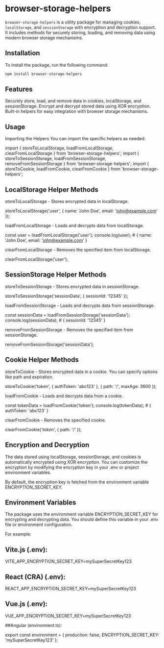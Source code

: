 # browser-storage-helpers

`browser-storage-helpers` is a utility package for managing cookies, `localStorage`, and `sessionStorage` with encryption and decryption support. It includes methods for securely storing, loading, and removing data using modern browser storage mechanisms.

## Installation

To install the package, run the following command:

```bash
npm install browser-storage-helpers
```

## Features

Securely store, load, and remove data in cookies, localStorage, and sessionStorage.
Encrypt and decrypt stored data using XOR encryption.
Built-in helpers for easy integration with browser storage mechanisms.


## Usage

Importing the Helpers
You can import the specific helpers as needed:

import { storeToLocalStorage, loadFromLocalStorage, clearFromLocalStorage } from 'browser-storage-helpers';
import { storeToSessionStorage, loadFromSessionStorage, removeFromSessionStorage } from 'browser-storage-helpers';
import { storeToCookie, loadFromCookie, clearFromCookie } from 'browser-storage-helpers';


## LocalStorage Helper Methods

storeToLocalStorage - 
Stores encrypted data in localStorage.

storeToLocalStorage('user', { name: 'John Doe', email: 'john@example.com' });


loadFromLocalStorage - 
Loads and decrypts data from localStorage.

const user = loadFromLocalStorage('user');
console.log(user); # { name: 'John Doe', email: 'john@example.com' }


clearFromLocalStorage - 
Removes the specified item from localStorage.

clearFromLocalStorage('user');


## SessionStorage Helper Methods

storeToSessionStorage - 
Stores encrypted data in sessionStorage.

storeToSessionStorage('sessionData', { sessionId: '12345' });


loadFromSessionStorage - 
Loads and decrypts data from sessionStorage.

const sessionData = loadFromSessionStorage('sessionData');
console.log(sessionData); # { sessionId: '12345' }


removeFromSessionStorage - 
Removes the specified item from sessionStorage.

removeFromSessionStorage('sessionData');



## Cookie Helper Methods

storeToCookie - 
Stores encrypted data in a cookie. You can specify options like path and expiration.

storeToCookie('token', { authToken: 'abc123' }, { path: '/', maxAge: 3600 });


loadFromCookie - 
Loads and decrypts data from a cookie.

const tokenData = loadFromCookie('token');
console.log(tokenData); # { authToken: 'abc123' }


clearFromCookie - 
Removes the specified cookie.

clearFromCookie('token', { path: '/' });



## Encryption and Decryption

The data stored using localStorage, sessionStorage, and cookies is automatically encrypted using XOR encryption. You can customize the encryption by modifying the encryption key in your .env or project environment variables.

By default, the encryption key is fetched from the environment variable ENCRYPTION_SECRET_KEY.


## Environment Variables
The package uses the environment variable ENCRYPTION_SECRET_KEY for encrypting and decrypting data. You should define this variable in your .env file or environment configuration.

For example:

## Vite.js (.env):
VITE_APP_ENCRYPTION_SECRET_KEY=mySuperSecretKey123

## React (CRA) (.env):
REACT_APP_ENCRYPTION_SECRET_KEY=mySuperSecretKey123

## Vue.js (.env):
VUE_APP_ENCRYPTION_SECRET_KEY=mySuperSecretKey123

##Angular (environment.ts):

export const environment = {
  production: false,
  ENCRYPTION_SECRET_KEY: 'mySuperSecretKey123'
};
